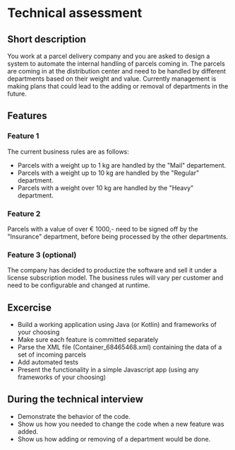 # Technical assessment

## Short description
You work at a parcel delivery company and you are asked to design a system to automate the internal handling of parcels coming in. 
The parcels are coming in at the distribution center and need to be handled by different departments based on their weight and value.
Currently management is making plans that could lead to the adding or removal of departments in the future.

## Features

### Feature 1
The current business rules are as follows:
- Parcels with a weight up to 1 kg are handled by the "Mail" departement.
- Parcels with a weight up to 10 kg are handled by the "Regular" department.
- Parcels with a weight over 10 kg are handled by the "Heavy" department.

### Feature 2
Parcels with a value of over € 1000,- need to be signed off by the "Insurance" department, before being processed by the other departments.

### Feature 3 (optional)
The company has decided to productize the software and sell it under a license subscription model. The business rules will vary per customer and need to be configurable and changed at runtime.

## Excercise
- Build a working application using Java (or Kotlin) and frameworks of your choosing
- Make sure each feature is committed separately
- Parse the XML file (Container_68465468.xml) containing the data of a set of incoming parcels
- Add automated tests
- Present the functionality in a simple Javascript app (using any frameworks of your choosing)

## During the technical interview
- Demonstrate the behavior of the code.
- Show us how you needed to change the code when a new feature was added.
- Show us how adding or removing of a department would be done.
